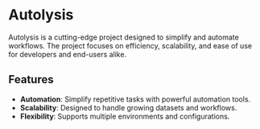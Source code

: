 # Autolysis

Autolysis is a cutting-edge project designed to simplify and automate workflows. The project focuses on efficiency, scalability, and ease of use for developers and end-users alike.

## Features

- **Automation**: Simplify repetitive tasks with powerful automation tools.
- **Scalability**: Designed to handle growing datasets and workflows.
- **Flexibility**: Supports multiple environments and configurations.


